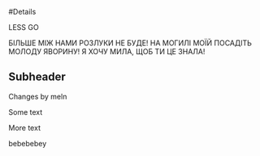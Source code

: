 #Details

LESS GO

БІЛЬШЕ МІЖ НАМИ РОЗЛУКИ НЕ БУДЕ! НА МОГИЛІ МОЇЙ ПОСАДІТЬ МОЛОДУ ЯВОРИНУ! Я ХОЧУ МИЛА, ЩОБ ТИ ЦЕ ЗНАЛА!

## Subheader

Changes by meln

Some text

More text

bebebebey